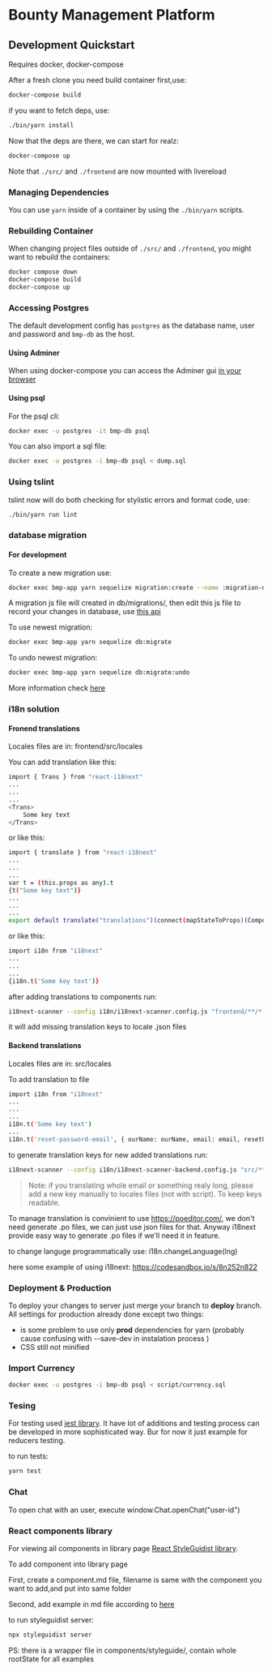 Bounty Management Platform
==========================


Development Quickstart
----------------------

Requires docker, docker-compose

After a fresh clone you need build container first,use:

```sh
docker-compose build
```
if you want to fetch deps, use:

```sh
./bin/yarn install
```

Now that the deps are there, we can start for realz:

```sh
docker-compose up
```

Note that `./src/` and `./frontend` are now mounted with livereload

### Managing Dependencies

You can use `yarn` inside of a container by using the `./bin/yarn`  scripts.

### Rebuilding Container

When changing project files outside of `./src/` and `./frontend`, you might want
to rebuild the containers:


```sh
docker compose down
docker-compose build
docker-compose up
```

### Accessing Postgres

The default development config has `postgres` as the database name, user and
password and `bmp-db` as the host.

#### Using Adminer

When using docker-compose you can access the Adminer gui
[in your browser](http://localhost:8011/?pgsql=bmp-db&username=postgres&db=postgres)

#### Using psql

For the psql cli:

```sh
docker exec -u postgres -it bmp-db psql
```

You can also import a sql file:

```sh
docker exec -u postgres -i bmp-db psql < dump.sql
```

### Using tslint

tslint now will do both checking for stylistic errors and format code, use:

```sh
./bin/yarn run lint
```

### database migration

#### For development

To create a new migration use:

```sh
docker exec bmp-app yarn sequelize migration:create --name :migration-name 
```

A migration js file will created in db/migrations/, then edit this js file to record your changes in database, use [this api](http://docs.sequelizejs.com/class/lib/query-interface.js~QueryInterface.html) 

To use newest migration:

```sh
docker exec bmp-app yarn sequelize db:migrate 
```

To undo newest migration:

```sh
docker exec bmp-app yarn sequelize db:migrate:undo
```

More information check [here](http://docs.sequelizejs.com/manual/tutorial/migrations.html)

### i18n solution

#### Fronend translations

Locales files are in: frontend/src/locales

You can add translation like this:

```sh
import { Trans } from "react-i18next"
...
...
...
<Trans>
    Some key text
</Trans>
```

or like this:

```sh
import { translate } from "react-i18next"
...
...
...
var t = (this.props as any).t
{t("Some key text")}
...
...
...
export default translate("translations")(connect(mapStateToProps)(Component))
```

or like this:

```sh
import i18n from "i18next"
...
...
...
{i18n.t('Some key text')}
```

after adding translations to components run:

```sh
i18next-scanner --config i18n/i18next-scanner.config.js "frontend/**/*.{ts,tsx}"
```

it will add missing translation keys to locale .json files

#### Backend translations

Locales files are in: src/locales

To add translation to file

```sh
import i18n from "i18next"
...
...
...
i18n.t('Some key text')
...
i18n.t('reset-password-email', { ourName: ourName, email: email, resetUrl: resetUrl })
```

to generate translation keys for new added translations run:

```sh
i18next-scanner --config i18n/i18next-scanner-backend.config.js "src/**/*.{ts,tsx}"
```
> Note: if you translating whole email or something realy long, 
> please add a new key manually to locales files (not with script).
> To keep keys readable.

To manage translation is convinient to use https://poeditor.com/, 
we don't need generate .po files, we can just use json files for that.
Anyway i18next provide easy way to generate .po files if we'll need it in feature.

to change languge programmatically use: i18n.changeLanguage(lng)

here some example of using i18next:
https://codesandbox.io/s/8n252n822

### Deployment & Production

To deploy your changes to server just merge your branch to **deploy** branch.
All settings for production already done except two things: 
* is some problem to use only **prod** dependencies for yarn (probably cause confusing with --save-dev in instalation process )
* CSS still not minified


### Import Currency

```sh
docker exec -u postgres -i bmp-db psql < script/currency.sql
```

### Tesing

For testing used [jest library](https://facebook.github.io/jest/).
It have lot of additions and testing process can be developed in more sophisticated way.
Bur for now it just example for reducers testing.

to run tests:

```sh
yarn test
```

### Chat

To open chat with an user, execute window.Chat.openChat("user-id")

### React components library

For viewing all components in library page [React StyleGuidist library](https://github.com/styleguidist/react-styleguidist).

To add component into library page

First, create a component.md file, filename is same with the component you want to add,and put into same folder

Second, add example in md file according to [here](https://react-styleguidist.js.org/docs/documenting.html#usage-examples-and-readme-files)

to run styleguidist server:

```sh
npx styleguidist server
```

PS: there is a wrapper file in components/styleguide/, contain whole rootState for all examples